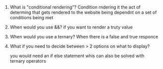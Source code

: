 1. What is "conditional rendering"?
Condition rndering it the act of determing that gets rendered to the
website being dependnt on a set of conditions being met


2. When would you use &&?
if you want to render a truty value


3. When would you use a ternary?
When there is a false and true responce


4. What if you need to decide between > 2 options on
   what to display?

   you would need an if else statement whis can also be solved with ternary operators
